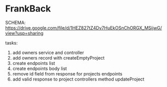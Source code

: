 # FrankBack
SCHEMA: https://drive.google.com/file/d/1HEZ827tZ4Dv7HuEkOSnChORGX_MSijwG/view?usp=sharing


tasks:
1. add owners service and controller
2. add owners record with createEmptyProject
3. create endpoints list
4. create endpoints body list
5. remove id field from response for projects endpoints
6. add valid response to project controllers method updateProject